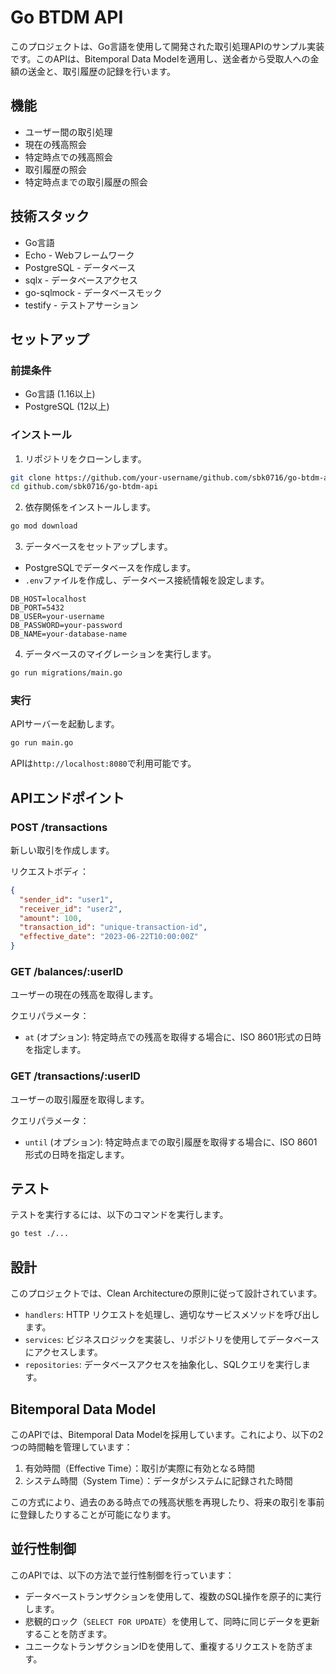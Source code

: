 # Go BTDM API

このプロジェクトは、Go言語を使用して開発された取引処理APIのサンプル実装です。このAPIは、Bitemporal Data Modelを適用し、送金者から受取人への金額の送金と、取引履歴の記録を行います。

## 機能

- ユーザー間の取引処理
- 現在の残高照会
- 特定時点での残高照会
- 取引履歴の照会
- 特定時点までの取引履歴の照会

## 技術スタック

- Go言語
- Echo - Webフレームワーク
- PostgreSQL - データベース
- sqlx - データベースアクセス
- go-sqlmock - データベースモック
- testify - テストアサーション

## セットアップ

### 前提条件

- Go言語 (1.16以上)
- PostgreSQL (12以上)

### インストール

1. リポジトリをクローンします。

```bash
git clone https://github.com/your-username/github.com/sbk0716/go-btdm-api.git
cd github.com/sbk0716/go-btdm-api
```

2. 依存関係をインストールします。

```bash
go mod download
```

3. データベースをセットアップします。

- PostgreSQLでデータベースを作成します。
- `.env`ファイルを作成し、データベース接続情報を設定します。

```
DB_HOST=localhost
DB_PORT=5432
DB_USER=your-username
DB_PASSWORD=your-password
DB_NAME=your-database-name
```

4. データベースのマイグレーションを実行します。

```bash
go run migrations/main.go
```

### 実行

APIサーバーを起動します。

```bash
go run main.go
```

APIは`http://localhost:8080`で利用可能です。

## APIエンドポイント

### POST /transactions

新しい取引を作成します。

リクエストボディ：
```json
{
  "sender_id": "user1",
  "receiver_id": "user2",
  "amount": 100,
  "transaction_id": "unique-transaction-id",
  "effective_date": "2023-06-22T10:00:00Z"
}
```

### GET /balances/:userID

ユーザーの現在の残高を取得します。

クエリパラメータ：
- `at` (オプション): 特定時点での残高を取得する場合に、ISO 8601形式の日時を指定します。

### GET /transactions/:userID

ユーザーの取引履歴を取得します。

クエリパラメータ：
- `until` (オプション): 特定時点までの取引履歴を取得する場合に、ISO 8601形式の日時を指定します。

## テスト

テストを実行するには、以下のコマンドを実行します。

```bash
go test ./...
```

## 設計

このプロジェクトでは、Clean Architectureの原則に従って設計されています。

- `handlers`: HTTP リクエストを処理し、適切なサービスメソッドを呼び出します。
- `services`: ビジネスロジックを実装し、リポジトリを使用してデータベースにアクセスします。
- `repositories`: データベースアクセスを抽象化し、SQLクエリを実行します。

## Bitemporal Data Model

このAPIでは、Bitemporal Data Modelを採用しています。これにより、以下の2つの時間軸を管理しています：

1. 有効時間（Effective Time）：取引が実際に有効となる時間
2. システム時間（System Time）：データがシステムに記録された時間

この方式により、過去のある時点での残高状態を再現したり、将来の取引を事前に登録したりすることが可能になります。

## 並行性制御

このAPIでは、以下の方法で並行性制御を行っています：

- データベーストランザクションを使用して、複数のSQL操作を原子的に実行します。
- 悲観的ロック（`SELECT FOR UPDATE`）を使用して、同時に同じデータを更新することを防ぎます。
- ユニークなトランザクションIDを使用して、重複するリクエストを防ぎます。
